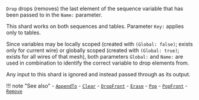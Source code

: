 `Drop` drops (removes) the last element of the sequence variable that has been passed to in the `Name:` parameter. 

This shard works on both sequences and tables. Parameter `Key:` applies only to tables.

Since variables may be locally scoped (created with `(Global: false)`; exists only for current wire) or globally scoped (created with `(Global: true)`; exists for all wires of that mesh), both parameters `Global:` and `Name:` are used in combination to identify the correct variable to drop elements from.

Any input to this shard is ignored and instead passed through as its output.

!!! note "See also"
    - [`AppendTo`](../AppendTo)
    - [`Clear`](../Clear)
    - [`DropFront`](../DropFront)
    - [`Erase`](../Erase)
    - [`Pop`](../Pop)
    - [`PopFront`](../PopFront)
    - [`Remove`](../Remove)
